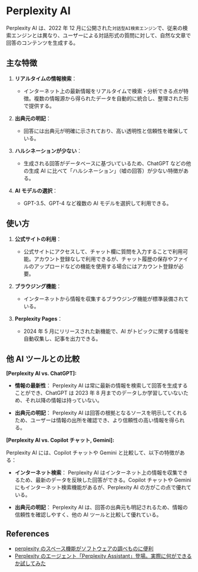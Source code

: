 # Perplexity AI

Perplexity AI は、2022 年 12 月に公開された`対話型AI検索エンジン`で、従来の検索エンジンとは異なり、ユーザーによる対話形式の質問に対して、自然な文章で回答のコンテンツを生成する。

## 主な特徴

1. **リアルタイムの情報検索**：

   - インターネット上の最新情報をリアルタイムで検索・分析できる点が特徴。複数の情報源から得られたデータを自動的に統合し、整理された形で提供する。

2. **出典元の明記**：

   - 回答には出典元が明確に示されており、高い透明性と信頼性を確保している。

3. **ハルシネーションが少ない**：

   - 生成される回答がデータベースに基づいているため、ChatGPT などの他の生成 AI に比べて「ハルシネーション」（嘘の回答）が少ない特徴がある。

4. **AI モデルの選択**：
   - GPT-3.5、GPT-4 など複数の AI モデルを選択して利用できる。

## 使い方

1. **公式サイトの利用**：

   - 公式サイトにアクセスして、チャット欄に質問を入力することで利用可能。アカウント登録なしで利用できるが、チャット履歴の保存やファイルのアップロードなどの機能を使用する場合にはアカウント登録が必要。

2. **ブラウジング機能**：

   - インターネットから情報を収集するブラウジング機能が標準装備されている。

3. **Perplexity Pages**：
   - 2024 年 5 月にリリースされた新機能で、AI がトピックに関する情報を自動収集し、記事を出力できる。

## 他 AI ツールとの比較

**[Perplexity AI vs. ChatGPT]:**

- **情報の最新性**：
  Perplexity AI は常に最新の情報を検索して回答を生成することができ、ChatGPT は 2023 年 8 月までのデータしか学習していないため、それ以降の情報は持っていない。

- **出典元の明記**：
  Perplexity AI は回答の根拠となるソースを明示してくれるため、ユーザーは情報の出所を確認でき、より信頼性の高い情報を得られる。

**[Perplexity AI vs. Copilot チャット, Gemini]:**

Perplexity AI には、Copilot チャットや Gemini と比較して、以下の特徴がある：

- **インターネット検索**：
  Perplexity AI はインターネット上の情報を収集できるため、最新のデータを反映した回答ができる。Copilot チャットや Gemini にもインターネット検索機能があるが、Perplexity AI の方がこの点で優れている。

- **出典元の明記**：
  Perplexity AI は、回答の出典元も明記されるため、情報の信頼性を確認しやすく、他の AI ツールと比較して優れている。

## References

- [perplexity のスペース機能がソフトウェアの調べものに便利](https://mrwk.hateblo.jp/entry/2025/01/03/081055)
- [Perplexity のエージェント「Perplexity Assistant」登場。実際に何ができるか試してみた](https://www.lifehacker.jp/article/2502-new-perplexity-ai-assistant-for-android/)
